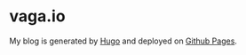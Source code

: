# vaga.io

My blog is generated by [Hugo](https://gohugo.io) and deployed on [Github Pages](https://pages.github.com/).
